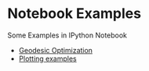 Notebook Examples
==================

Some Examples in IPython Notebook

* [Geodesic Optimization](http://nbviewer.ipython.org/github/nicoguaro/notebooks_examples/blob/master/geodesic_opt.ipynb)
* [Plotting examples](http://nbviewer.ipython.org/github/nicoguaro/notebooks_examples/blob/master/plot_ex.ipynb)

